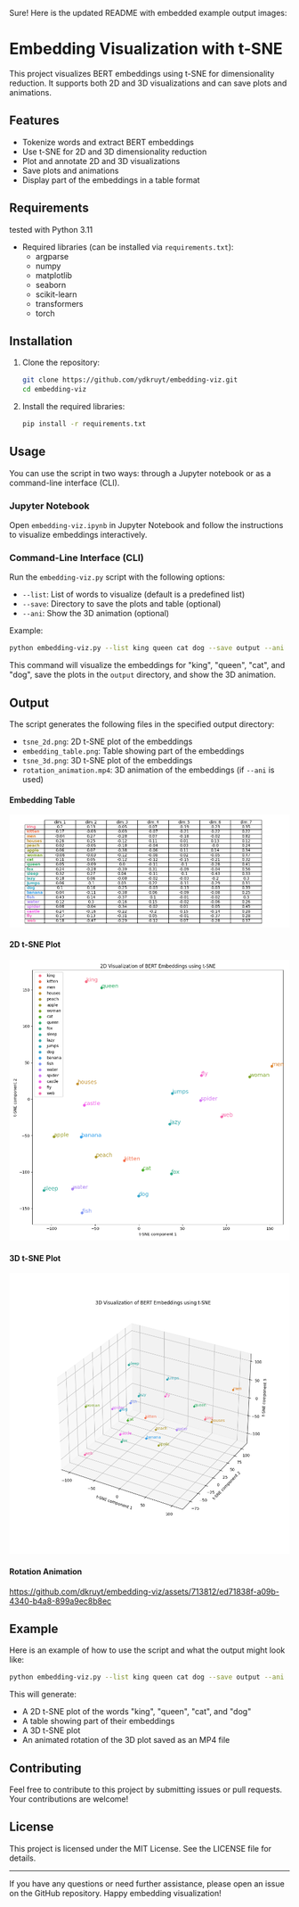 Sure! Here is the updated README with embedded example output images:

# Embedding Visualization with t-SNE

This project visualizes BERT embeddings using t-SNE for dimensionality reduction. It supports both 2D and 3D visualizations and can save plots and animations.

## Features

- Tokenize words and extract BERT embeddings
- Use t-SNE for 2D and 3D dimensionality reduction
- Plot and annotate 2D and 3D visualizations
- Save plots and animations
- Display part of the embeddings in a table format

## Requirements

tested with Python 3.11
- Required libraries (can be installed via `requirements.txt`):
  - argparse
  - numpy
  - matplotlib
  - seaborn
  - scikit-learn
  - transformers
  - torch

## Installation

1. Clone the repository:

   ```bash
   git clone https://github.com/ydkruyt/embedding-viz.git
   cd embedding-viz
   ```

2. Install the required libraries:

   ```bash
   pip install -r requirements.txt
   ```

## Usage

You can use the script in two ways: through a Jupyter notebook or as a command-line interface (CLI).

### Jupyter Notebook

Open `embedding-viz.ipynb` in Jupyter Notebook and follow the instructions to visualize embeddings interactively.

### Command-Line Interface (CLI)

Run the `embedding-viz.py` script with the following options:

- `--list`: List of words to visualize (default is a predefined list)
- `--save`: Directory to save the plots and table (optional)
- `--ani`: Show the 3D animation (optional)

Example:

```bash
python embedding-viz.py --list king queen cat dog --save output --ani
```

This command will visualize the embeddings for "king", "queen", "cat", and "dog", save the plots in the `output` directory, and show the 3D animation.

## Output

The script generates the following files in the specified output directory:

- `tsne_2d.png`: 2D t-SNE plot of the embeddings
- `embedding_table.png`: Table showing part of the embeddings
- `tsne_3d.png`: 3D t-SNE plot of the embeddings
- `rotation_animation.mp4`: 3D animation of the embeddings (if `--ani` is used)

#### Embedding Table
![Embedding Table](save/embedding_table.png)

#### 2D t-SNE Plot
![2D t-SNE Plot](save/tsne_2d.png)

#### 3D t-SNE Plot
![3D t-SNE Plot](save/tsne_3d.png)

#### Rotation Animation
https://github.com/dkruyt/embedding-viz/assets/713812/ed71838f-a09b-4340-b4a8-899a9ec8b8ec


## Example

Here is an example of how to use the script and what the output might look like:

```bash
python embedding-viz.py --list king queen cat dog --save output --ani
```

This will generate:

- A 2D t-SNE plot of the words "king", "queen", "cat", and "dog"
- A table showing part of their embeddings
- A 3D t-SNE plot
- An animated rotation of the 3D plot saved as an MP4 file

## Contributing

Feel free to contribute to this project by submitting issues or pull requests. Your contributions are welcome!

## License

This project is licensed under the MIT License. See the LICENSE file for details.

---

If you have any questions or need further assistance, please open an issue on the GitHub repository. Happy embedding visualization!

